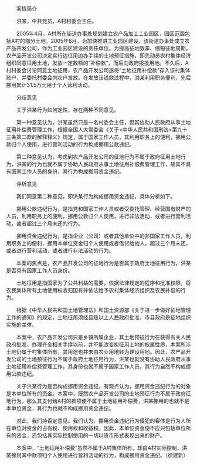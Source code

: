 　　案情简介

　　洪某，中共党员，A村村委会主任。

　　2005年4月，A村所在街道办事处规划建立农产品加工工业园区，园区范围包括A村的部分土地。2005年6月，为加快推进工业园区建设，该街道办事处成立农产品开发公司，作为工业园区建设的责任单位。为提高征地效率、缩短征地周期，农产品开发公司决定实行边征用边办手续的土地预征措施，即先动员农村集体经济组织同意征用土地，发放一定数额的“补偿款”，而后向政府报批用地。不久后，A村村委会讨论同意土地征用，农产品开发公司遂将“土地征用补偿款”存入该村集体账户，并委托村委会向农户发放。在发放该钱款过程中，洪某利用职务便利，先后挪用累计31.5万元用于个人营利活动。

　　分歧意见

　　关于洪某行为如何定性，存在两种不同意见。

　　第一种意见认为，洪某虽然只是一名村委会主任，但其协助人民政府从事土地征用补偿费管理工作，根据全国人大常委会《关于<中华人民共和国刑法>第九十三条第二款的解释释义》规定，属于国家工作人员，其利用职务上的便利，挪用公款归个人使用，进行营利活动的行为构成挪用公款违纪。

　　第二种意见认为，考虑到农产品开发公司的征地行为不属于政府征用土地行为，洪某的行为也就不属于协助人民政府从事土地征用补偿费管理工作，故其不具有国家工作人员的身份，其行为构成挪用资金违纪。

　　评析意见

　　我们同意第二种意见，即洪某行为构成挪用资金违纪，具体分析如下。

　　挪用公款违纪行为，是指党和国家工作人员或者受委托管理、经营国有财产的人员，利用职务上的便利，挪用公款归个人使用，进行非法活动，或者进行营利活动，或者超过三个月未还的行为。

　　挪用资金违纪行为，是指企业（公司）或者其他单位中的非国家工作人员，利用职务上的便利，挪用本单位资金归个人使用或者借贷给他人，超过三个月未还，或者进行营利活动，或者进行非法活动的行为。

　　本案的焦点是，农产品开发公司的征地行为是否属于政府土地征用行为，洪某是否具有国家工作人员身份。

　　土地征用是指国家为了公共利益的需要，依据法律规定的程序和批准权限，将农民集体所有土地使用权收归国有并依法给予农村集体经济组织及农民补偿的行为。

　　根据《中华人民共和国土地管理法》和国土资源部《关于进一步做好征地管理工作的通知》的规定，土地征用须经县级以上人民政府批准，市县政府是征地组织实施的主体。

　　本案中，农产品开发公司只是乡镇所属企业，其土地预征行为在获得有关人民政府批准、办理齐全相关手续以前，并不能改变拟征用土地的权属性质，本案所涉土地仍属于村集体所有，其用途也并未由农业用地转为建设用地。因此，农产品开发公司的土地预征行为不属于政府土地征用行为，洪某也就没有协助人民政府从事土地征用补偿费管理工作，其身份也就不属于国家工作人员，其行为自然不构成挪用公款违纪。

　　关于洪某行为是否构成挪用资金违纪，有观点认为，挪用资金违纪行为的对象是本单位所有的资金。本案中，既然农产品开发公司的土地预征行为不属于政府征地行为，那么其支付给A村的款项便不属于土地征用补偿费，洪某挪用的也就不是本单位资金，其行为也就不构成挪用资金违纪。

　　对此，我们持否定意见。我们认为，挪用资金违纪行为侵犯的客体是行为人所在单位对资金的占有权、使用权和收益权。因此，本单位资金便不应只包括单位所有的资金，还包括其实际控制使用的一切以货币形式表现出来的财产。

　　本案中，“土地征用补偿费”虽然不属于A村集体所有，却由A村实际控制，洪某挪用其中款项归个人使用进行营利活动的行为，构成挪用资金违纪。（徐建新）
